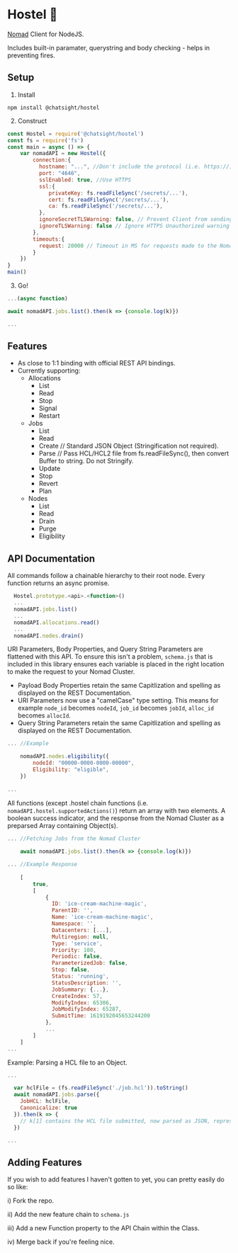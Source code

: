 # Hostel 🏨 
[Nomad](https://www.nomadproject.io/) Client for NodeJS. 

Includes built-in paramater, querystring and body checking - helps in preventing fires.

## Setup

1) Install
```shell
npm install @chatsight/hostel
```

2) Construct
```javascript
const Hostel = require('@chatsight/hostel')
const fs = require('fs')
const main = async () => {
    var nomadAPI = new Hostel({
        connection:{
          hostname: "...", //Don't include the protocol (i.e. https://) here.
          port: "4646",
          sslEnabled: true, //Use HTTPS
          ssl:{
             privateKey: fs.readFileSync('/secrets/...'),
             cert: fs.readFileSync('/secrets/...'),
             ca: fs.readFileSync('/secrets/...'),
          },
          ignoreSecretTLSWarning: false, // Prevent Client from sending SecretID if HTTP is accidently selected. Set to true to ignore.
          ignoreTLSWarning: false // Ignore HTTPS Unauthorized warning by setting to true.
        },
        timeouts:{
          request: 20000 // Timeout in MS for requests made to the Nomad Cluster.
        }
    })
}
main()
```
3) Go!
```javascript
...(async function)

await nomadAPI.jobs.list().then(k => {console.log(k)})

...
```


## Features
* As close to 1:1 binding with official REST API bindings.
* Currently supporting: 
  * Allocations
    * List
    * Read
    * Stop
    * Signal
    * Restart
  * Jobs
    * List
    * Read
    * Create // Standard JSON Object (Stringification not required).
    * Parse // Pass HCL/HCL2 file from fs.readFileSync(), then convert Buffer to string. Do not Stringify.
    * Update
    * Stop
    * Revert
    * Plan
  * Nodes
    * List
    * Read
    * Drain
    * Purge
    * Eligibility

## API Documentation

All commands follow a chainable hierarchy to their root node. Every function returns an async promise.

```javascript
  Hostel.prototype.<api>.<function>()
  ...
  nomadAPI.jobs.list()
  ...
  nomadAPI.allocations.read()
  ...
  nomadAPI.nodes.drain()

```

URI Parameters, Body Properties, and Query String Parameters are flattened with this API. To ensure this isn't a problem, `schema.js` that is included in this library ensures each variable is placed in the right location to make the request to your Nomad Cluster.

* Payload Body Properties retain the same Capitlization and spelling as displayed on the REST Documentation.
* URI Parameters now use a "camelCase" type setting. This means for example `node_id` becomes `nodeId`, `job_id` becomes `jobId`, `alloc_id` becomes `allocId`.
* Query String Parameters retain the same Capitlization and spelling as displayed on the REST Documentation.

```javascript
... //Example

    nomadAPI.nodes.eligibility({
        nodeId: "00000-0000-0000-00000",
        Eligibility: "eligible",
    })
    
...

```

All functions (except .hostel chain functions (i.e. `nomadAPI.hostel.supportedActions()`) return an array with two elements. A boolean success indicator, and the response from the Nomad Cluster as a preparsed Array containing Object(s).

```javascript
... //Fetching Jobs from the Nomad Cluster
    
    await nomadAPI.jobs.list().then(k => {console.log(k)})

... //Example Response
    
    [
        true, 
        [
            {
              ID: 'ice-cream-machine-magic',
              ParentID: '',
              Name: 'ice-cream-machine-magic',
              Namespace: '',
              Datacenters: [...],
              Multiregion: null,
              Type: 'service',
              Priority: 100,
              Periodic: false,
              ParameterizedJob: false,
              Stop: false,
              Status: 'running',
              StatusDescription: '',
              JobSummary: {...},
              CreateIndex: 57,
              ModifyIndex: 65306,
              JobModifyIndex: 65287,
              SubmitTime: 1619192045653244200
            },
            ...
        ]
    ]
...

```

Example: Parsing a HCL file to an Object.

```javascript
...

  var hclFile = (fs.readFileSync('./job.hcl')).toString()
  await nomadAPI.jobs.parse({
    JobHCL: hclFile,
    Canonicalize: true
  }).then(k => {
    // k[1] contains the HCL file submitted, now parsed as JSON, represented by an Object
  })

...
```


## Adding Features

If you wish to add features I haven't gotten to yet, you can pretty easily do so like:

i) Fork the repo.

ii) Add the new feature chain to `schema.js`

iii) Add a new Function property to the API Chain within the Class.

iv) Merge back if you're feeling nice.
